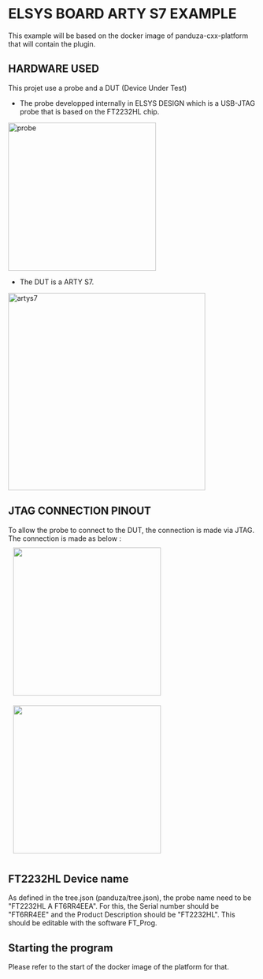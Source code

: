 # ELSYS BOARD ARTY S7 EXAMPLE

This example will be based on the docker image of panduza-cxx-platform that will contain the plugin.

## HARDWARE USED

This projet use a probe and a DUT (Device Under Test)

- The probe developped internally in ELSYS DESIGN which is a USB-JTAG probe that is based on the FT2232HL chip.

<img src="https://user-images.githubusercontent.com/37267717/188599593-9532414c-c7d0-4548-92b6-b0a76b735fec.jpg" width="300" alt="probe"/>

- The DUT is a ARTY S7.

<img src="https://user-images.githubusercontent.com/37267717/188600452-3a18e156-d57f-4ab8-8e3e-116c5a209357.jpg" alt="artys7" width="400"/>

## JTAG CONNECTION PINOUT

To allow the probe to connect to the DUT, the connection is made via JTAG.
The connection is made as below :
<br/>
<img src="https://user-images.githubusercontent.com/37267717/188600493-8225c4cc-107b-45c7-9919-f281b57ffa34.jpg" width="300" style="margin:10px" /> <img src="https://user-images.githubusercontent.com/37267717/188600479-69a1a7ef-e334-4bbb-b0b5-c415a05effef.jpg" width="300" style="margin:10px" />


## FT2232HL Device name

As defined in the tree.json (panduza/tree.json), the probe name need to be "FT2232HL A FT6RR4EEA".
For this, the Serial number should be "FT6RR4EE" and the Product Description should be "FT2232HL".
This should be editable with the software FT_Prog.

## Starting the program

Please refer to the start of the docker image of the platform for that.
